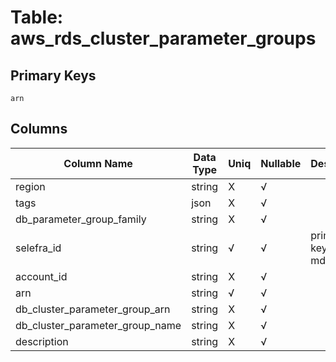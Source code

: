 # Table: aws_rds_cluster_parameter_groups

## Primary Keys 

```
arn
```


## Columns 

|  Column Name   |  Data Type  | Uniq | Nullable | Description | 
|  ----  | ----  | ----  | ----  | ---- | 
| region | string | X | √ |  | 
| tags | json | X | √ |  | 
| db_parameter_group_family | string | X | √ |  | 
| selefra_id | string | √ | √ | primary keys value md5 | 
| account_id | string | X | √ |  | 
| arn | string | √ | √ |  | 
| db_cluster_parameter_group_arn | string | X | √ |  | 
| db_cluster_parameter_group_name | string | X | √ |  | 
| description | string | X | √ |  | 


